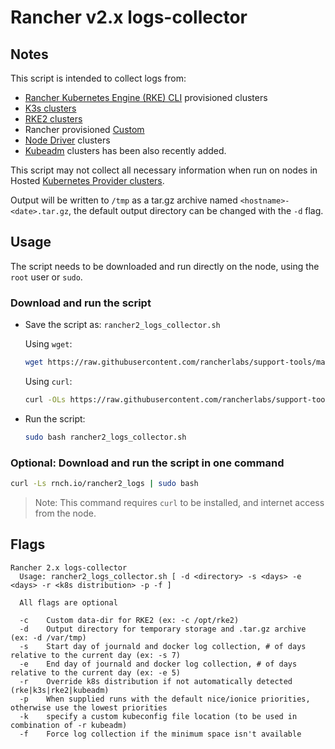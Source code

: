 # Rancher v2.x logs-collector

## Notes

This script is intended to collect logs from:
- [Rancher Kubernetes Engine (RKE) CLI](https://rancher.com/docs/rke/latest/en/) provisioned clusters
- [K3s clusters](https://rancher.com/docs/k3s/latest/en/)
- [RKE2 clusters](https://docs.rke2.io/)
- Rancher provisioned [Custom](https://docs.ranchermanager.rancher.io/pages-for-subheaders/use-existing-nodes)
- [Node Driver](https://docs.ranchermanager.rancher.io/pages-for-subheaders/use-new-nodes-in-an-infra-provider) clusters
- [Kubeadm](https://kubernetes.io/docs/reference/setup-tools/kubeadm/) clusters has been also recently added.


This script may not collect all necessary information when run on nodes in Hosted [Kubernetes Provider clusters](https://docs.ranchermanager.rancher.io/pages-for-subheaders/set-up-clusters-from-hosted-kubernetes-providers).

Output will be written to `/tmp` as a tar.gz archive named `<hostname>-<date>.tar.gz`, the default output directory can be changed with the `-d` flag.

## Usage

The script needs to be downloaded and run directly on the node, using the `root` user or `sudo`.

### Download and run the script
* Save the script as: `rancher2_logs_collector.sh`

  Using `wget`:
    ```bash
    wget https://raw.githubusercontent.com/rancherlabs/support-tools/master/collection/rancher/v2.x/logs-collector/rancher2_logs_collector.sh
    ```
  Using `curl`:
    ```bash
    curl -OLs https://raw.githubusercontent.com/rancherlabs/support-tools/master/collection/rancher/v2.x/logs-collector/rancher2_logs_collector.sh
    ```
 
* Run the script:
  ```bash
  sudo bash rancher2_logs_collector.sh
  ```
### Optional: Download and run the script in one command
  ```bash
  curl -Ls rnch.io/rancher2_logs | sudo bash
  ```
  > Note: This command requires `curl` to be installed, and internet access from the node.

## Flags

```
Rancher 2.x logs-collector
  Usage: rancher2_logs_collector.sh [ -d <directory> -s <days> -e <days> -r <k8s distribution> -p -f ]

  All flags are optional

  -c    Custom data-dir for RKE2 (ex: -c /opt/rke2)
  -d    Output directory for temporary storage and .tar.gz archive (ex: -d /var/tmp)
  -s    Start day of journald and docker log collection, # of days relative to the current day (ex: -s 7)
  -e    End day of journald and docker log collection, # of days relative to the current day (ex: -e 5)
  -r    Override k8s distribution if not automatically detected (rke|k3s|rke2|kubeadm)
  -p    When supplied runs with the default nice/ionice priorities, otherwise use the lowest priorities
  -k    specify a custom kubeconfig file location (to be used in combination of -r kubeadm)
  -f    Force log collection if the minimum space isn't available
```
